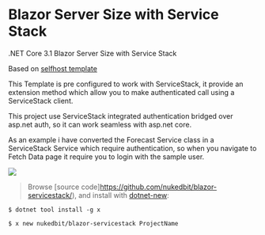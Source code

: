 # Blazor Server Size with Service Stack

.NET Core 3.1 Blazor Server Size with Service Stack

Based on [selfhost template](https://github.com/NetCoreTemplates/selfhost)

This Template is pre configured to work with ServiceStack, it provide an extension method which allow you to make authenticated call using a ServiceStack client.

This project use ServiceStack integrated authentication bridged over asp.net auth, so it can work seamless with asp.net core.

As an example i have converted the Forecast Service class in a ServiceStack Service which require authentication, so when you navigate to Fetch Data page it require you to login with the sample user.


![](https://raw.githubusercontent.com/nukedbit/blazor-servicestack/master/blazor-servicestack.jpg)


> Browse [source code]https://github.com/nukedbit/blazor-servicestack/), and install with [dotnet-new](https://docs.servicestack.net/dotnet-new):

    $ dotnet tool install -g x

    $ x new nukedbit/blazor-servicestack ProjectName

